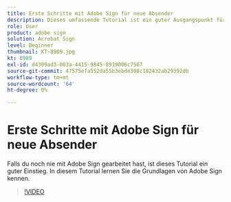 ```yaml
---
title: Erste Schritte mit Adobe Sign für neue Absender
description: Dieses umfassende Tutorial ist ein guter Ausgangspunkt für neue Absender in Adobe Sign
role: User
product: adobe sign
solution: Acrobat Sign
level: Beginner
thumbnail: KT-8989.jpg
kt: 8989
exl-id: d4309ad3-003a-4415-9845-8919006c7567
source-git-commit: 47575efa552da55b3ebde308c182432ab29392db
workflow-type: tm+mt
source-wordcount: '64'
ht-degree: 0%

---
```


# Erste Schritte mit Adobe Sign für neue Absender

Falls du noch nie mit Adobe Sign gearbeitet hast, ist dieses Tutorial ein guter Einstieg. In diesem Tutorial lernen Sie die Grundlagen von Adobe Sign kennen.

>[!VIDEO](https://video.tv.adobe.com/v/337151?hidetitle=true)
